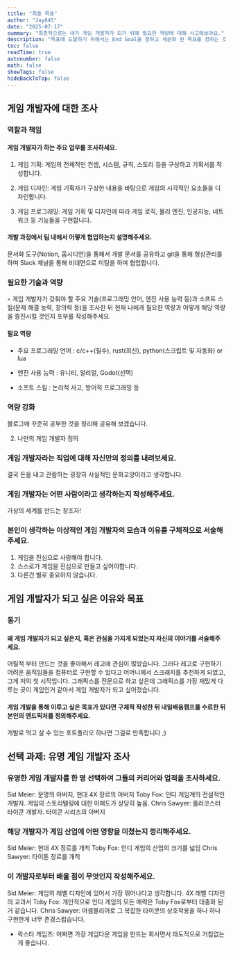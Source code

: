 ```yaml
---
title: "최종 목표"
author: "Jay645"
date: "2025-07-17"
summary: "최종적으로는 내가 게임 개발자가 되기 위해 필요한 역량에 대해 사고해보아요."
description: "목표에 도달하기 위해서는 End Goal을 정하고 세분화 된 목표를 정하는 것이 중요한데요, 본 과정이 시작하기 전 게임개발자는 어떤 일을 하고 있는 사람인지, 그 역할을 수행하기 위해 어떤 역량이 필요한지 알아봅시다."
toc: false
readTime: true
autonumber: false
math: false
showTags: false
hideBackToTop: false
---
```


## 게임 개발자에 대한 조사

### 역할과 책임

#### 게임 개발자가 하는 주요 업무를 조사하세요.

1. 게임 기획: 게임의 전체적인 컨셉, 시스템, 규칙, 스토리 등을 구상하고 기획서를 작성합니다.

2. 게임 디자인: 게임 기획자가 구상한 내용을 바탕으로 게임의 시각적인 요소들을 디자인합니다.

3. 게임 프로그래밍: 게임 기획 및 디자인에 따라 게임 로직, 물리 엔진, 인공지능, 네트워크 등 기능들을 구현합니다.

#### 개발 과정에서 팀 내에서 어떻게 협업하는지 설명해주세요. 

문서화 도구(Notion, 옵시디언)을 통해서 개발 문서를 공유하고 git을 통해 형상관리를 하며 Slack 채널을 통해 비대면으로 미팅을 하며 협업합니다.

### 필요한 기술과 역량

◦ 게임 개발자가 갖춰야 할 주요 기술(프로그래밍 언어, 엔진 사용 능력 등)과 소프트 스킬(문제 해결 능력, 창의력 등)을 조사한 뒤 현재 나에게 필요한 역량과 어떻게 해당 역량을 증진시킬 것인지 포부를 작성해주세요. 

#### 필요 역량

- 주요 프로그래밍 언어 : c/c++(필수), rust(최신), python(스크립트 및 자동화) or lua

- 엔진 사용 능력 : 유니티, 얼리얼, Godot(선택)

- 소프트 스킬 : 논리적 사고, 방어적 프로그래밍 등

### 역량 강화

블로그에 꾸준히 공부한 것을 정리해 공유해 보겠습니다.

2. 나만의 게임 개발자 정의

### 게임 개발자라는 직업에 대해 자신만의 정의를 내려보세요.

결국 돈을 내고 관람하는 굉장히 사실적인 문화교양이라고 생각합니다.

### 게임 개발자는 어떤 사람이라고 생각하는지 작성해주세요. 

가상의 세계를 만드는 창조자!

### 본인이 생각하는 이상적인 게임 개발자의 모습과 이유를 구체적으로 서술해주세요. 

1. 게임을 진심으로 사랑해야 합니다.
2. 스스로가 게임을 진심으로 만들고 싶어야합니다.
3. 다른건 별로 중요하지 않습니다.

## 게임 개발자가 되고 싶은 이유와 목표

### 동기

#### 왜 게임 개발자가 되고 싶은지, 혹은 관심을 가지게 되었는지 자신의 이야기를 서술해주세요. 

어릴적 부터 만드는 것을 좋아해서 레고에 관심이 많았습니다. 그러다 레고로 구현하기 어려운 움직임들을 컴퓨터로 구현할 수 있다고 어머니께서 스크래치를 추천하게 되었고, 그게 저의 첫 시작입니다. 그래픽스를 전문으로 하고 싶은데 그래픽스를 가장 재밌게 다루는 곳이 게임인거 같아서 게임 개발자가 되고 싶어졌습니다.

#### 게임 개발을 통해 이루고 싶은 목표가 있다면 구체적 작성한 뒤 내일배움캠프를 수료한 뒤 본인의 엔드픽처를 정의해주세요.

개발로 먹고 살 수 있는 포트폴리오 하나면 그걸로 만족합니다 ;)

## 선택 과제: 유명 게임 개발자 조사

### 유명한 게임 개발자를 한 명 선택하여 그들의 커리어와 업적을 조사하세요.

Sid Meier: 문명의 아버지, 현대 4X 장르의 아버지
Toby Fox: 인디 게임계의 전설적인 개발자. 게임의 스토리텔링에 대한 이해도가 상당히 높음.
Chris Sawyer: 롤러코스터 타이쿤 개발자. 타이쿤 시리즈의 아버지

### 해당 개발자가 게임 산업에 어떤 영향을 미쳤는지 정리해주세요.

Sid Meier: 현대 4X 장르를 개척
Toby Fox: 인디 게임의 산업의 크기를 넓임
Chris Sawyer: 타이툰 장르를 개척

### 이 개발자로부터 배울 점이 무엇인지 작성해주세요. 

Sid Meier: 게임의 래벨 디자인에 있어서 가장 뛰어나다고 생각합니다. 4X 래벨 디자인의 교과서
Toby Fox: 개인적으로 인디 게임의 모든 매력은 Toby Fox로부터 대중화 된거 같습니다.
Chris Sawyer: 어셈블리어로 그 복잡한 타이쿤의 상호작용을 하나 하나 구현한게 너무 존경스럽습니다.

+ 락스타 게임즈: 어쩌면 가장 게임다운 게임을 만드는 회사면서 태도적으로 거침없는게 좋습니다.
